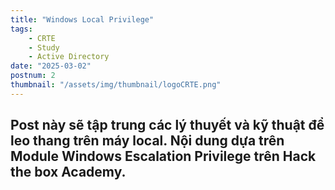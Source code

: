 ```yaml
---
title: "Windows Local Privilege"
tags:
    - CRTE
    - Study
    - Active Directory
date: "2025-03-02"
postnum: 2
thumbnail: "/assets/img/thumbnail/logoCRTE.png"
---
```

Post này sẽ tập trung các lý thuyết và kỹ thuật để leo thang trên máy local. Nội dung dựa trên Module Windows Escalation Privilege trên Hack the box Academy.  
----------------
